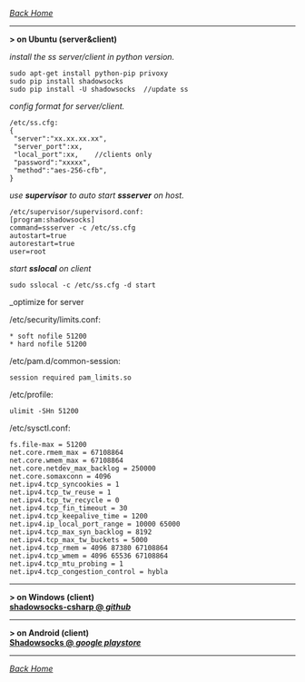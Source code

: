 _*[Back Home](https://github.com/bluefalconjun/bluefalconjun.github.io)*_  
***  
**> on Ubuntu (server&client)**  

_install the ss server/client in python version._  

    sudo apt-get install python-pip privoxy
    sudo pip install shadowsocks
    sudo pip install -U shadowsocks  //update ss   

_config format for server/client._  

    /etc/ss.cfg:  
    {  
     "server":"xx.xx.xx.xx",  
     "server_port":xx,  
     "local_port":xx,    //clients only
     "password":"xxxxx",  
     "method":"aes-256-cfb",  
    } 
  
_use **supervisor** to auto start **ssserver** on host._  

    /etc/supervisor/supervisord.conf:
    [program:shadowsocks]
    command=ssserver -c /etc/ss.cfg
    autostart=true
    autorestart=true
    user=root

_start **sslocal** on client_  

    sudo sslocal -c /etc/ss.cfg -d start  


_optimize for server

/etc/security/limits.conf:

	* soft nofile 51200
	* hard nofile 51200
	
/etc/pam.d/common-session:

	session required pam_limits.so
	
/etc/profile:

	ulimit -SHn 51200

/etc/sysctl.conf:

	fs.file-max = 51200
	net.core.rmem_max = 67108864
	net.core.wmem_max = 67108864
	net.core.netdev_max_backlog = 250000
	net.core.somaxconn = 4096
	net.ipv4.tcp_syncookies = 1
	net.ipv4.tcp_tw_reuse = 1
	net.ipv4.tcp_tw_recycle = 0
	net.ipv4.tcp_fin_timeout = 30
	net.ipv4.tcp_keepalive_time = 1200
	net.ipv4.ip_local_port_range = 10000 65000
	net.ipv4.tcp_max_syn_backlog = 8192
	net.ipv4.tcp_max_tw_buckets = 5000
	net.ipv4.tcp_rmem = 4096 87380 67108864
	net.ipv4.tcp_wmem = 4096 65536 67108864
	net.ipv4.tcp_mtu_probing = 1
	net.ipv4.tcp_congestion_control = hybla

***

**> on Windows (client)**  
**[shadowsocks-csharp @ _github_](https://github.com/shadowsocks/shadowsocks-csharp)**  
***

**> on Android (client)**  
**[Shadowsocks @ _google playstore_](https://play.google.com/store/apps/details?id=com.github.shadowsocks)**  
***  
_*[Back Home](https://github.com/bluefalconjun/bluefalconjun.github.io)*_  



